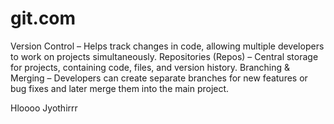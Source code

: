 # git.com
Version Control – Helps track changes in code, allowing multiple developers to work on projects simultaneously.
Repositories (Repos) – Central storage for projects, containing code, files, and version history.
Branching & Merging – Developers can create separate branches for new features or bug fixes and later merge them into the main project.




Hloooo Jyothirrr
